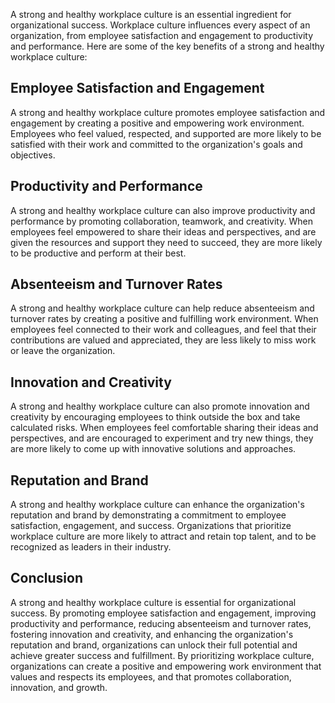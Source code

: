 
A strong and healthy workplace culture is an essential ingredient for organizational success. Workplace culture influences every aspect of an organization, from employee satisfaction and engagement to productivity and performance. Here are some of the key benefits of a strong and healthy workplace culture:

Employee Satisfaction and Engagement
------------------------------------

A strong and healthy workplace culture promotes employee satisfaction and engagement by creating a positive and empowering work environment. Employees who feel valued, respected, and supported are more likely to be satisfied with their work and committed to the organization's goals and objectives.

Productivity and Performance
----------------------------

A strong and healthy workplace culture can also improve productivity and performance by promoting collaboration, teamwork, and creativity. When employees feel empowered to share their ideas and perspectives, and are given the resources and support they need to succeed, they are more likely to be productive and perform at their best.

Absenteeism and Turnover Rates
------------------------------

A strong and healthy workplace culture can help reduce absenteeism and turnover rates by creating a positive and fulfilling work environment. When employees feel connected to their work and colleagues, and feel that their contributions are valued and appreciated, they are less likely to miss work or leave the organization.

Innovation and Creativity
-------------------------

A strong and healthy workplace culture can also promote innovation and creativity by encouraging employees to think outside the box and take calculated risks. When employees feel comfortable sharing their ideas and perspectives, and are encouraged to experiment and try new things, they are more likely to come up with innovative solutions and approaches.

Reputation and Brand
--------------------

A strong and healthy workplace culture can enhance the organization's reputation and brand by demonstrating a commitment to employee satisfaction, engagement, and success. Organizations that prioritize workplace culture are more likely to attract and retain top talent, and to be recognized as leaders in their industry.

Conclusion
----------

A strong and healthy workplace culture is essential for organizational success. By promoting employee satisfaction and engagement, improving productivity and performance, reducing absenteeism and turnover rates, fostering innovation and creativity, and enhancing the organization's reputation and brand, organizations can unlock their full potential and achieve greater success and fulfillment. By prioritizing workplace culture, organizations can create a positive and empowering work environment that values and respects its employees, and that promotes collaboration, innovation, and growth.
